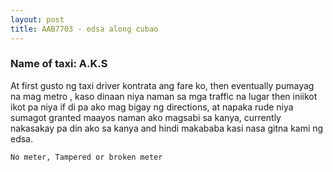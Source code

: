 ```yaml
---
layout: post
title: AAB7703 - edsa along cubao
---
```


### Name of taxi: A.K.S

At first gusto ng taxi driver kontrata ang fare ko, then eventually pumayag na mag metro , kaso dinaan niya naman sa mga traffic na lugar then iniikot ikot pa niya if di pa ako mag bigay ng directions, at napaka rude niya sumagot granted maayos naman ako magsabi sa kanya, currently nakasakay pa din ako sa kanya and hindi makababa kasi nasa gitna kami ng edsa. 

```No meter, Tampered or broken meter```
